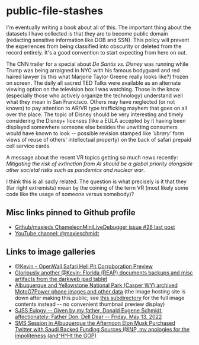 # public-file-stashes

I'm eventually writing a book about all of this. The important thing about the datasets I have collected is that 
they are to become public domain (redacting sensitive information like DOB and SSN). This policy will prevent 
the experiences from being classified into obscurity or deleted from the record entirely. It's a good convention 
to start expecting from here on out. 

The CNN trailer for a special about *De Santis vs. Disney* was running while Trump was being arraigned in NYC with 
his famous bodyguard and red haired lawyer (is this what Marjorie Taylor Greene really looks like?) frozen 
on screen. The daily all sacred TED Talks were available as an alternate viewing option on the 
television box I was watching. Those in the know (especially those who actively organize the technology) understand 
well what they mean in San Francisco. Others may have neglected (or not known) to pay attention to AR/VR type 
trafficking mayhem that goes on all over the place. The topic of Disney should be very interesting and timely considering the 
Disney+ licenses (like a EULA accepted by it having been displayed somewhere someone else besides the unwitting consumers 
would have known to look -- possible revision stamped like '*library*' form views of reuse of others' intellectual property) 
on the back of safari prepaid cell service cards. 

A message about the recent VR topics getting so much news recently: 
*Mitigating the risk of extinction from AI should be a global priority alongside other societal risks such as pandemics and nuclear war*. 

I think this is all sadly related. The question is what precisely is it that they (far right extremists) mean by the coining of the term 
VR (most likely some code like the usage of someone versus somebody)?

## Misc links pinned to Github profile

* [Github/maxieds ChameleonMiniLiveDebugger issue &num;26 last post](https://github.com/maxieds/ChameleonMiniLiveDebugger/issues/26#issuecomment-1722385007)
* [YouTube channel: @maxieschmidt](https://www.youtube.com/@maxieschmidt/community)

## Links to image galleries

* [@Kevin - OpenWall Safari Hell Pit Corroboration Preview](https://postimg.cc/gallery/BXyjp93)
* [Gloriously another @Kevin: Florida (REAP) documents backups and misc artifacts from the darkweb ipad tablet](https://postimg.cc/gallery/3HzqQzKy)
* [Albuquerque and Yellowstone National Park (Casper WY) archived MotoG7Power phone images and other data](https://postimg.cc/gallery/xQ84B92r) (the image hosting site is down after making this public; see [this subdirectory](https://github.com/maxieds/public-file-stashes/tree/main/image-gallery-collections/AlbuquerqueYellowstoneData) for the full image contents instead -- no convenient thumbnail preview display)
* [SJSS Eulogy -- Given by my father, Donald Eugene Schmidt, affectionately: Father Don, Dell Dear -- Friday, May 13, 2022](https://postimg.cc/gallery/FJRGspX)
* [SMS Session in Albuquerque the Afternoon Elon Musk Purchased Twitter with Saudi Backed Funding Sources (@NP, my apologies for the impoliteness (and^H^Ht the GOP)](https://postimg.cc/gallery/S4qyr6gF)

